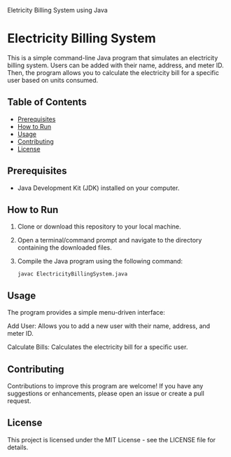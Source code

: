 Eletricity Billing System using Java
# Electricity Billing System

This is a simple command-line Java program that simulates an electricity billing system. Users can be added with their name, address, and meter ID. Then, the program allows you to calculate the electricity bill for a specific user based on units consumed.

## Table of Contents
- [Prerequisites](#prerequisites)
- [How to Run](#how-to-run)
- [Usage](#usage)
- [Contributing](#contributing)
- [License](#license)

## Prerequisites
- Java Development Kit (JDK) installed on your computer.

## How to Run
1. Clone or download this repository to your local machine.

2. Open a terminal/command prompt and navigate to the directory containing the downloaded files.

3. Compile the Java program using the following command:
   ```shell
   javac ElectricityBillingSystem.java

## Usage
The program provides a simple menu-driven interface:

Add User: Allows you to add a new user with their name, address, and meter ID.

Calculate Bills: Calculates the electricity bill for a specific user.

## Contributing
Contributions to improve this program are welcome! If you have any suggestions or enhancements, please open an issue or create a pull request.

## License
This project is licensed under the MIT License - see the LICENSE file for details.
